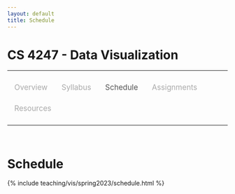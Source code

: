 ```yaml
---
layout: default
title: Schedule
---
```


<style>
.topnav {
  overflow: hidden;
  background-color: #fdfdfd;
}

.topnav a {
  float: left;
  color: #aaaaaa;
  text-align: center;
  padding: 14px 16px;
  text-decoration: none;
  font-size: 17px;
}

.topnav a:hover {
  color: #555555;
}

.topnav a.active {
  color: #555555;
}
</style>

# CS 4247 - Data Visualization

---

<div class='topnav'>
  <a href="/teaching/vis/spring2023">Overview</a>
  <a href="/teaching/vis/spring2023/syllabus">Syllabus</a>
  <a class='active' href="/teaching/vis/spring2023/schedule">Schedule</a>
  <a href="/teaching/vis/spring2023/assignments">Assignments</a>
  <a href="/teaching/vis/spring2023/resources">Resources</a>
</div>

---

<br>

# Schedule

{% include teaching/vis/spring2023/schedule.html %}
